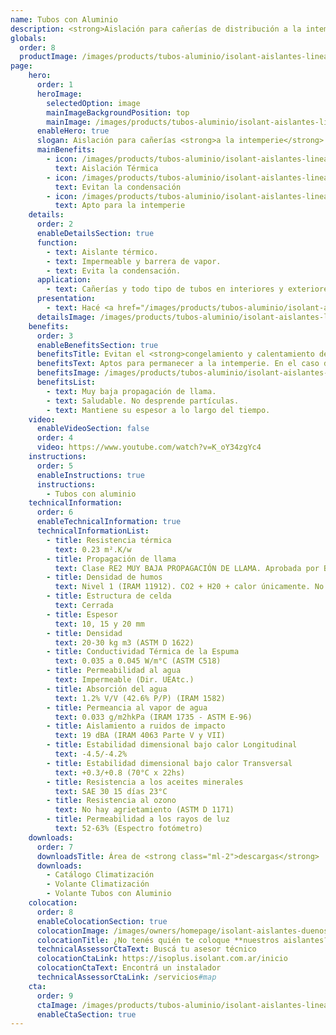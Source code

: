 ```yaml
---
name: Tubos con Aluminio
description: <strong>Aislación para cañerías de distribución a la intemperie.</strong><br /><br />Tubos de espuma termoplástica de celda cerrada de espesor 10 mm recubiertos con un foil de aluminio puro que protege a la espuma de los rayos UV, y además aumenta la resistencia térmica que provee la espuma.
globals:
  order: 8
  productImage: /images/products/tubos-aluminio/isolant-aislantes-linea-climatizacion-tubos-aluminio-producto-rollo.png
page:
    hero:
      order: 1
      heroImage:
        selectedOption: image
        mainImageBackgroundPosition: top
        mainImage: /images/products/tubos-aluminio/isolant-aislantes-linea-climatizacion-tubos-aluminio-imagen-principal.jpg
      enableHero: true
      slogan: Aislación para cañerías <strong>a la intemperie</strong>
      mainBenefits:
        - icon: /images/products/tubos-aluminio/isolant-aislantes-linea-climatizacion-tubos-aluminio-beneficio-1.svg
          text: Aislación Térmica
        - icon: /images/products/tubos-aluminio/isolant-aislantes-linea-climatizacion-tubos-aluminio-beneficio-2.svg
          text: Evitan la condensación
        - icon: /images/products/tubos-aluminio/isolant-aislantes-linea-climatizacion-tubos-aluminio-beneficio-3.svg
          text: Apto para la intemperie
    details:
      order: 2
      enableDetailsSection: true
      function:
        - text: Aislante térmico.
        - text: Impermeable y barrera de vapor.
        - text: Evita la condensación.
      application:
        - text: Cañerías y todo tipo de tubos en interiores y exteriores.
      presentation:
        - text: Hacé <a href="/images/products/tubos-aluminio/isolant-aislantes-linea-climatizacion-tubos-aluminio-presentaciones.png" target="_blank" rel="noopener noreferrer" class="font-bold">click acá</a> para ver todas las presentaciones disponibles
      detailsImage: /images/products/tubos-aluminio/isolant-aislantes-linea-climatizacion-tubos-aluminio-imagen-detalle.jpg
    benefits:
      order: 3
      enableBenefitsSection: true
      benefitsTitle: Evitan el <strong>congelamiento y calentamiento de la cañería</strong>
      benefitsText: Aptos para permanecer a la intemperie. En el caso de cañerías plásticas protegen el deterioro y lo aíslan térmicamente. Aumentan la eficacia de los sistemas de calefacción evitando las pérdidas de energía. Evitan las variaciones bruscas de temperatura, disminuyendo las dilataciones y contracciones de la cañería. Se pueden colocar en cañerías existentes.
      benefitsImage: /images/products/tubos-aluminio/isolant-aislantes-linea-climatizacion-tubos-aluminio-beneficio-exclusivo.jpg
      benefitsList:
        - text: Muy baja propagación de llama.
        - text: Saludable. No desprende partículas.
        - text: Mantiene su espesor a lo largo del tiempo.
    video:
      enableVideoSection: false
      order: 4
      video: https://www.youtube.com/watch?v=K_oY34zgYc4
    instructions:
      order: 5
      enableInstructions: true
      instructions:
        - Tubos con aluminio
    technicalInformation:
      order: 6
      enableTechnicalInformation: true
      technicalInformationList:
        - title: Resistencia térmica
          text: 0.23 m².K/w
        - title: Propagación de llama
          text: Clase RE2 MUY BAJA PROPAGACIÓN DE LLAMA. Aprobada por Bomberos Argentina.
        - title: Densidad de humos
          text: Nivel 1 (IRAM 11912). CO2 + H20 + calor únicamente. No desprende gases envenenantes.
        - title: Estructura de celda
          text: Cerrada
        - title: Espesor
          text: 10, 15 y 20 mm
        - title: Densidad
          text: 20-30 kg m3 (ASTM D 1622)
        - title: Conductividad Térmica de la Espuma
          text: 0.035 a 0.045 W/m°C (ASTM C518)
        - title: Permeabilidad al agua
          text: Impermeable (Dir. UEAtc.)
        - title: Absorción del agua
          text: 1.2% V/V (42.6% P/P) (IRAM 1582)
        - title: Permeancia al vapor de agua
          text: 0.033 g/m2hkPa (IRAM 1735 - ASTM E-96)
        - title: Aislamiento a ruidos de impacto
          text: 19 dBA (IRAM 4063 Parte V y VII)
        - title: Estabilidad dimensional bajo calor Longitudinal
          text: -4.5/-4.2%
        - title: Estabilidad dimensional bajo calor Transversal
          text: +0.3/+0.8 (70°C x 22hs)
        - title: Resistencia a los aceites minerales
          text: SAE 30 15 días 23°C
        - title: Resistencia al ozono
          text: No hay agrietamiento (ASTM D 1171)
        - title: Permeabilidad a los rayos de luz
          text: 52-63% (Espectro fotómetro)
    downloads:
      order: 7
      downloadsTitle: Área de <strong class="ml-2">descargas</strong>
      downloads:
        - Catálogo Climatización
        - Volante Climatización
        - Volante Tubos con Aluminio
    colocation:
      order: 8
      enableColocationSection: true
      colocationImage: /images/owners/homepage/isolant-aislantes-duenos-e-inquilinos-isoplus-colocation.jpg
      colocationTitle: ¿No tenés quién te coloque **nuestros aislantes?**
      technicalAssessorCtaText: Buscá tu asesor técnico
      colocationCtaLink: https://isoplus.isolant.com.ar/inicio
      colocationCtaText: Encontrá un instalador
      technicalAssessorCtaLink: /servicios#map
    cta:
      order: 9
      ctaImage: /images/products/tubos-aluminio/isolant-aislantes-linea-climatizacion-tubos-alumino-cta.jpg
      enableCtaSection: true
---
```

